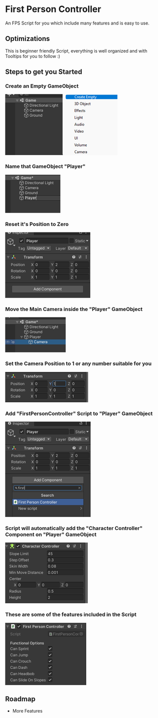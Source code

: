 # First Person Controller

An FPS Script for you which include many features and is easy to use.



## Optimizations

This is beginner friendly Script, everything is well organized and with Tooltips for you to follow :)

##
## Steps to get you Started

### Create an Empty GameObject
![App Screenshot](https://raw.githubusercontent.com/itsRayan11/FirstPersonController/main/Images/1.png)
###
### Name that GameObject "Player"
![App Screenshot](https://raw.githubusercontent.com/itsRayan11/FirstPersonController/main/Images/2.png)
###
### Reset it's Position to Zero
![App Screenshot](https://raw.githubusercontent.com/itsRayan11/FirstPersonController/main/Images/3.png)
###
### Move the Main Camera inside the "Player" GameObject
![App Screenshot](https://raw.githubusercontent.com/itsRayan11/FirstPersonController/main/Images/4.png)
###
### Set the Camera Position to 1 or any number suitable for you
![App Screenshot](https://raw.githubusercontent.com/itsRayan11/FirstPersonController/main/Images/5.png)
###
### Add "FirstPersonController" Script to "Player" GameObject
![App Screenshot](https://raw.githubusercontent.com/itsRayan11/FirstPersonController/main/Images/6.png)
###
### Script will automatically add the "Character Controller" Component on "Player" GameObject
![App Screenshot](https://raw.githubusercontent.com/itsRayan11/FirstPersonController/main/Images/7.png)
###
### These are some of the features included in the Script
![App Screenshot](https://raw.githubusercontent.com/itsRayan11/FirstPersonController/main/Images/8.png)


## Roadmap

- More Features
